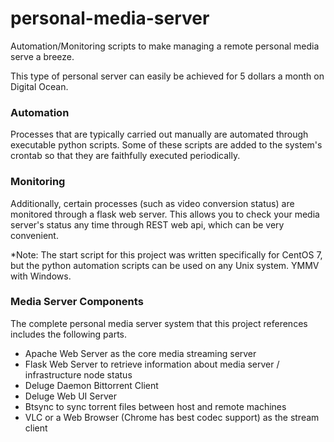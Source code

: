 # personal-media-server
Automation/Monitoring scripts to make managing a remote personal media serve a breeze.

This type of personal server can easily be achieved for 5 dollars a month on Digital Ocean.

### Automation
Processes that are typically carried out manually are automated through executable python scripts.
Some of these scripts are added to the system's crontab so that they are faithfully executed periodically.

### Monitoring
Additionally, certain processes (such as video conversion status) are monitored through a flask web server. This allows you to check your media server's status any time through REST web api, which can be very convenient.

*Note: The start script for this project was written specifically for CentOS 7, but the python automation scripts can be used on any Unix system. YMMV with Windows.

### Media Server Components
The complete personal media server system that this project references includes the following parts.
* Apache Web Server as the core media streaming server
* Flask Web Server to retrieve information about media server / infrastructure node status
* Deluge Daemon Bittorrent Client
* Deluge Web UI Server
* Btsync to sync torrent files between host and remote machines
* VLC or a Web Browser (Chrome has best codec support) as the stream client
